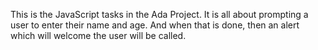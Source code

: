 This is the JavaScript tasks in the Ada Project. 
It is all about prompting a user to enter their name and age. And when that is  done, then an alert which will welcome  the user will be called.